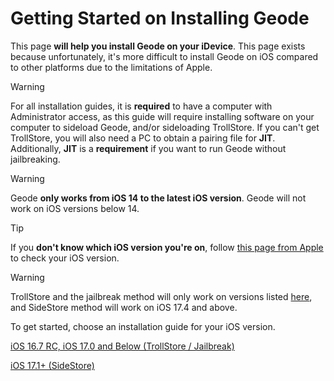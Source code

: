 # Getting Started on Installing Geode
This page **will help you install Geode on your iDevice**. This page exists because unfortunately, it's more difficult to install Geode on iOS compared to other platforms due to the limitations of Apple.

> [!WARNING]
> For all installation guides, it is **required** to have a computer with Administrator access, as this guide will require installing software on your computer to sideload Geode, and/or sideloading TrollStore. If you can't get TrollStore, you will also need a PC to obtain a pairing file for **JIT**. Additionally, **JIT** is a **__requirement__** if you want to run Geode without jailbreaking.

> [!WARNING]
> Geode **only works from iOS 14 to the latest iOS version**. Geode will not work on iOS versions below 14.

> [!TIP]
> If you **don't know which iOS version you're on**, follow [this page from Apple](https://support.apple.com/en-us/109065) to check your iOS version.

> [!WARNING]
> TrollStore and the jailbreak method will only work on versions listed [here](https://ios.cfw.guide/installing-trollstore/), and SideStore method will work on iOS 17.4 and above.

To get started, choose an installation guide for your iOS version.

[iOS 16.7 RC, iOS 17.0 and Below (TrollStore / Jailbreak)](/OLD-IOS-INSTALL.md)  

[iOS 17.1+ (SideStore)](/MODERN-IOS-INSTALL.md)
